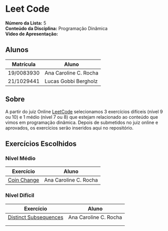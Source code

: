 # Leet Code

**Número da Lista:** 5<br>
**Conteúdo da Disciplina:** Programação Dinâmica<br>
**Vídeo de Apresentação:**

## Alunos
|Matrícula | Aluno |
| -- | -- |
| 19/0083930  |  Ana Caroline C. Rocha |
| 21/1029441  |  Lucas Gobbi Bergholz |

## Sobre 
A partir do juiz Online [LeetCode](https://leetcode.com/) selecionamos 3 exercícios difíceis (nível 9 ou 10) e 1 médio (nível 7 ou 8) que estejam relacionado ao conteúdo que vimos em programação dinâmica. Depois de submetidos no juiz online e aprovados, os exercícios serão inseridos aqui no repositório.

## Exercícios Escolhidos

### Nível Médio

|Exercício | Aluno |
| -- | -- |
| [Coin Change](https://leetcode.com/problems/coin-change/description/) | Ana Caroline C. Rocha |

### Nível Difícil

|Exercício | Aluno |
| -- | -- |
| [Distinct Subsequences](https://leetcode.com/problems/distinct-subsequences/description/) | Ana Caroline C. Rocha |
|  |  |
|  |  |

